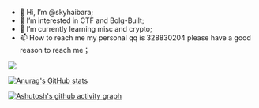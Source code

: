 - 👋 Hi, I’m @skyhaibara;
- 👀 I’m interested in CTF and Bolg-Built;
- 🌱 I’m currently learning misc and crypto;
- 📫 How to reach me my personal qq is 328830204 please have a good reason to reach me；

<a href="https://github.com/anuraghazra/github-readme-stats">
  <img align="center" src="https://github-readme-stats.vercel.app/api/pin/?username=anuraghazra&repo=github-readme-stats" />
</a>

[![Anurag's GitHub stats](https://github-readme-stats.vercel.app/api?username=skyhaibara&theme=material-palenight)](https://github.com/skyhaibara/github-readme-stats)

[![Ashutosh's github activity graph](https://github-readme-activity-graph.vercel.app/graph?username=skyhaibara&theme=rogue)](https://github.com/skyhaibara/github-readme-activity-graph)

<!---
skyhaibara/skyhaibara is a ✨ special ✨ repository because its `README.md` (this file) appears on your GitHub profile.
You can click the Preview link to take a look at your changes.
--->

